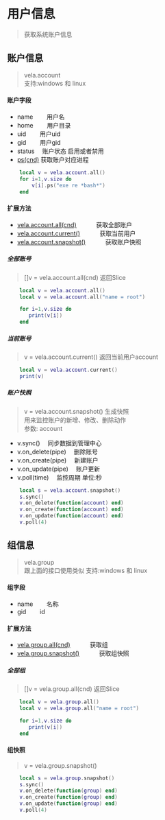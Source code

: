 # 用户信息
> 获取系统账户信息 

## 账户信息
> vela.account <br />
> 支持:windows 和 linux

#### 账户字段
- name &emsp;&emsp;用户名
- home &emsp;&emsp;用户目录
- uid  &emsp;&emsp;用户uid
- gid  &emsp;&emsp;用户gid
- status &emsp;账户状态 启用或者禁用
- [ps(cnd)](获取该账进程) 获取账户对应进程
```lua
    local v = vela.account.all()
    for i=1,v.size do
        v[i].ps("exe re *bash*")
    end 
```

#### 扩展方法
- [vela.account.all(cnd)](#####全部账号) &emsp;&emsp;&emsp;获取全部账户
- [vela.account.current()](#####当前账号) &emsp;&emsp;&emsp;获取当前用户
- [vela.account.snapshot()](#####监控快照) &emsp;&emsp;&emsp;获取账户快照

##### 全部账号
> []v = vela.account.all(cnd) 返回Slice
```lua
    local v = vela.account.all()
    local v = vela.account.all("name = root")

    for i=1,v.size do
       print(v[i]) 
    end 
```

##### 当前账号
> v = vela.account.current() 返回当前用户account
```lua
    local v = vela.account.current()
    print(v)
```

##### 账户快照
> v = vela.account.snapshot() 生成快照 <br />
> 用来监控账户的新增、修改、删除动作 <br />
> 参数: account
- v.sync() &emsp;同步数据到管理中心
- v.on_delete(pipe) &emsp;删除账号
- v.on_create(pipe) &emsp;新建账户
- v.on_update(pipe) &emsp;账户更新
- v.poll(time)   &emsp;监控周期 单位:秒
```lua
    local s = vela.account.snapshot()
    s.sync()
    v.on_delete(function(account) end)
    v.on_create(function(account) end)
    v.on_update(function(account) end)
    v.poll(4)
```

## 组信息
> vela.group <br />
> 跟上面的接口使用类似 支持:windows 和 linux

#### 组字段
- name &emsp;&emsp;名称
- gid  &emsp;&emsp;id

#### 扩展方法
- [vela.group.all(cnd)](#####全部组) &emsp;&emsp;&emsp;获取组
- [vela.group.snapshot()](#####组快照) &emsp;&emsp;&emsp;获取组快照

##### 全部组
> []v = vela.group.all(cnd) 返回Slice
```lua
    local v = vela.group.all()
    local v = vela.group.all("name = root")

    for i=1,v.size do
       print(v[i]) 
    end 
```

#### 组快照
> v = vela.group.snapshot()
```lua
    local s = vela.group.snapshot()
    s.sync()
    v.on_delete(function(group) end)
    v.on_create(function(group) end)
    v.on_update(function(group) end)
    v.poll(4)
```

